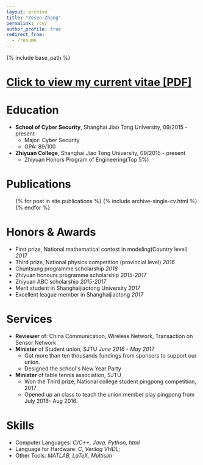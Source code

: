```yaml
---
layout: archive
title: "Zesen Zhang"
permalink: /cv/
author_profile: true
redirect_from:
  - /resume
---
```


{% include base_path %}

[Click to view my current vitae [PDF]](/files/ZesenZhang_EN.pdf)
======

Education
======
* **School of Cyber Security**, Shanghai Jiao Tong University, 09/2015 - present
  * Major: Cyber Security
  * GPA: 89/100
* **Zhiyuan College**, Shanghai Jiao Tong University, 09/2015 - present
  * Zhiyuan Honors Program of Engineering(Top 5%)

Publications
======
  <ul>{% for post in site.publications %}
    {% include archive-single-cv.html %}
  {% endfor %}</ul>

Honors & Awards
======
* First prize, National mathematical contest in modeling(Country level)  <i>2017</i>
* Third prize, National physics competition (provincial level)  <i>2016</i>
* Chuntsung programme scholarship  <i>2018</i>
* Zhiyuan honours programme scholarship  <i>2015-2017</i>
* Zhiyuan ABC scholarship  <i>2015-2017</i>
* Merit student in Shanghaijiaotong University  <i>2017</i>
* Excellent league member in Shanghaijiaotong  <i>2017</i>


Services
======
* **Reviewer** of: China Communication, Wireless Network, Transaction on Sensor Network
* **Minister** of Student union, SJTU  <i>June 2016 - May 2017</i>
  * Got more than ten thousands fundings from sponsors to support our union.
  * Designed the school's New Year Party
* **Minister** of table tennis association, SJTU
  * Won the Third prize, National college student pingpong competition, 2017
  * Opened up an class to teach the union member play pingpong from July 2016- Aug 2016.

Skills
======
* Computer Languages: <i>C/C++, Java, Python, html</i>
* Language for Hardware: <i>C, Verilog VHDL;</i>
* Other Tools: <i>MATLAB, LaTeX, Multisim</i>
  
<!-- Talks
======
  <ul>{% for post in site.talks %}
    {% include archive-single-talk-cv.html %}
  {% endfor %}</ul> -->
  


